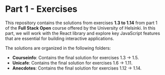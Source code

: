 # Part 1 - Exercises

This repository contains the solutions from exercises **1.3 to 1.14** from part 1 of the **Full Stack Open** course offered by the University of Helsinki.
In this part, we will work with the React library and explore key JavaScript features that are essential for building interactive applications.

The solutions are organized in the following folders:

- **Courseinfo**: Contains the final solution for exercises 1.3 → 1.5.
- **Unicafe**: Contains the final solution for exercises 1.6 → 1.11.
- **Anecdotes**: Contains the final solution for exercises 1.12 → 1.14.